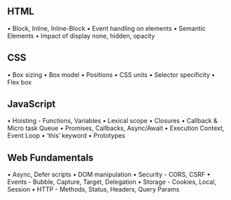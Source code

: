 ## HTML
  • Block, Inline, Inline-Block
  • Event handling on elements
  • Semantic Elements
  • Impact of display none, hidden, opacity
  

## CSS

  • Box sizing
  • Box model
  • Positions
  • CSS units
  • Selector specificity
  • Flex box

## JavaScript

  • Hoisting - Functions, Variables
  • Lexical scope
  • Closures
  • Callback & Micro task Queue
  • Promises, Callbacks, Async/Await
  • Execution Context, Event Loop
  • ‘this’ keyword
  • Prototypes

## Web Fundamentals

  • Async, Defer scripts
  • DOM manipulation
  • Security - CORS, CSRF
  • Events - Bubble, Capture, Target, Delegation
  • Storage - Cookies, Local, Session
  • HTTP - Methods, Status, Headers, Query Params

